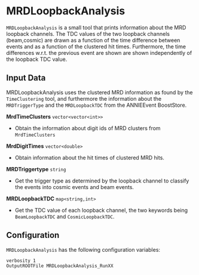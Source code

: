 # MRDLoopbackAnalysis

`MRDLoopbackAnalysis` is a small tool that prints information about the MRD loopback channels. The TDC values of the two loopback channels (beam,cosmic) are drawn as a function of the time difference between events and as a function of the clustered hit times. Furthermore, the time differences w.r.t. the previous event are shown are shown independently of the loopback TDC value.

## Input Data

MRDLoopbackAnalysis uses the clustered MRD information as found by the `TimeClustering` tool, and furthermore the information about the `MRDTriggerType` and the `MRDLoopbackTDC` from the ANNIEEvent BoostStore.

**MrdTimeClusters** `vector<vector<int>>`
* Obtain the information about digit ids of MRD clusters from `MrdTimeClusters`

**MrdDigitTimes** `vector<double>`
* Obtain information about the hit times of clustered MRD hits.

**MRDTriggertype** `string`
* Get the trigger type as determined by the loopback channel to classify the events into cosmic events and beam events.

**MRDLoopbackTDC** `map<string,int>`
* Get the TDC value of each loopback channel, the two keywords being `BeamLoopbackTDC` and `CosmicLoopbackTDC`.

## Configuration

`MRDLoopbackAnalysis` has the following configuration variables:

```
verbosity 1
OutputROOTFile MRDLoopbackAnalysis_RunXX
```
